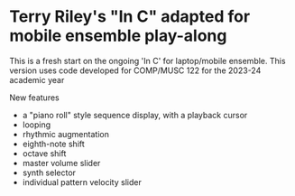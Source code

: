 # Terry Riley's "In C" adapted for mobile ensemble play-along

This is a fresh start on the ongoing 'In C' for laptop/mobile ensemble. This version uses code developed for COMP/MUSC 122 for the 2023-24 academic year

New features 
- a "piano roll" style sequence display, with a playback cursor
- looping
- rhythmic augmentation
- eighth-note shift
- octave shift
- master volume slider
- synth selector
- individual pattern velocity slider
